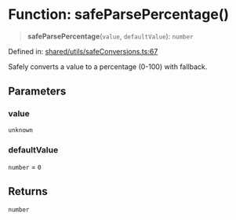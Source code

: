 # Function: safeParsePercentage()

> **safeParsePercentage**(`value`, `defaultValue`): `number`

Defined in: [shared/utils/safeConversions.ts:67](https://github.com/Nick2bad4u/Uptime-Watcher/blob/dca5483e793478722cd3e6e125cafcec5fc771f0/shared/utils/safeConversions.ts#L67)

Safely converts a value to a percentage (0-100) with fallback.

## Parameters

### value

`unknown`

### defaultValue

`number` = `0`

## Returns

`number`
